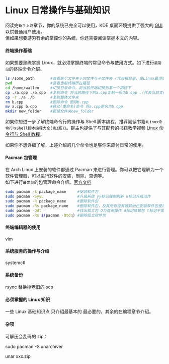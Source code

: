 # Linux 日常操作与基础知识

阅读完`新手上路`章节，你的系统已完全可以使用，KDE 桌面环境提供了强大的 [GUI](https://zh.wikipedia.org/wiki/%E5%9B%BE%E5%BD%A2%E7%94%A8%E6%88%B7%E7%95%8C%E9%9D%A2) 以供普通用户使用。  
但如果想要游刃有余的掌控你的系统，你还需要阅读掌握本文的内容。

#### 终端操作基础

如果想要熟练掌握 Linux，就必须掌握终端的常见命令与使用方式。如下进行`最常见`的终端命令介绍。

```bash
ls /some_path       #查看某个文件夹下的文件与子文件夹 /代表根目录，是Linux最顶端的路径，是绝对路径
pwd                 #查看当前终端所在路径
cd /home/wallen     #切换目录命令，将当前终端切换到某一个路径下
cp ./a.cpp ./b.cpp  #复制命令 将当前路径下的a.cpp复制一份为b.cpp ./代表当前文件夹所在路径，是相对路径
cp -r ./a ./b       #复制整体文件夹
rm b.cpp            #删除命令 删除b.cpp
mv a.cpp b.cpp      #移动(重命名)命令 将a.cpp更名为b.cpp
mkdir new_folder    #新建文件夹new_folder
```

如果你想进一步了解终端命令行的操作与 Shell 脚本编程，推荐阅读书籍`《Linux命令行与Shell脚本编程大全(第3版)》`。群主也提供了与其配套的书籍教学视频 [Linux 命令行与 Shell 教程](https://bilibili.com)。

如果你不想详细了解，上述介绍的几个命令也足够你来应付日常的使用。

#### Pacman 包管理

在 Arch Linux 上安装的软件都通过 Pacman 来进行管理。你可以把它理解为一个软件管理器，可以进行软件的安装，删除，查询等。  
如下进行`最常见`的包管理命令介绍。[官方文档](https://wiki.archlinux.org/index.php/Pacman)

```bash
sudo pacman -S package_name     #安装软件包
sudo pacman -Syyu               #升级系统 yy标记强制刷新 u标记升级动作
sudo pacman -R package_name     #删除软件包
sudo pacman -Rs package_name    #删除软件包，及其所有没有被其他已安装软件包使用的依赖包
sudo pacman -Qdt                #找出孤立包 Q为查询操作 d标记依赖包 t标记不需要的包 dt合并标记孤立包
sudo pacman -Rs $(pacman -Qtdq) #删除孤立软件包
```

#### 终端编辑器的使用

vim

#### 系统服务的操作与介绍

systemctl

#### 系统备份

rsync 替换掉老旧的 scp

#### 必须掌握的 Linux 知识

一些 Linux 基础知识点 只介绍最基本的 最必要的。其余的在编程章节介绍。

#### 杂项

可解压会乱码的 zip：

sudo pacman -S unarchiver

unar xxx.zip
